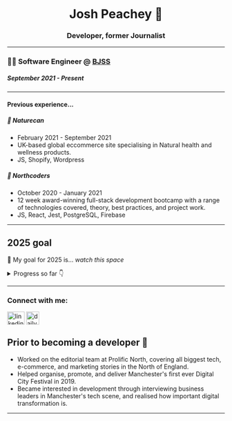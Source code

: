 <h1 align="center">Josh Peachey 🍑</h1>
<h3 align="center">Developer, former Journalist</h3>

---
### 👨‍💻 Software Engineer @ [BJSS](https://www.bjss.com/about-us) 
##### _September 2021 - Present_

-----------------------------

<h4>Previous experience...</h4>

##### 🌿 Naturecan
<ul>
  <li>February 2021 - September 2021</li> 
  <li>UK-based global eccommerce site specialising in Natural health and wellness products.</li>
  <li>JS, Shopify, Wordpress</li>
</ul>

##### 🤖 Northcoders
<ul>
  <li>October 2020 - January 2021</li> 
  <li>12 week award-winning full-stack development bootcamp with a range of technologies covered, theory, best practices, and project work.</li>
  <li>JS, React, Jest, PostgreSQL, Firebase</li>
</ul>

--- 

## 2025 goal
🌱 My goal for 2025 is... _watch this space_

<details>
  <summary>Progress so far 👇</summary>

  <details>
    <summary>...</summary>
  </details>

  <details>
    <summary>...</summary>
  </details>

  <details>
    <summary>...</summary>
  </details>

  <details>
    <summary>...</summary>
  </details>
  
</details>

<!-- <details>
    <summary>
        <h3 align="left">Languages and Tools:</h3>
    </summary>
    <br/>
    <p align="left">
        <a href="https://www.w3schools.com/js/" target="_blank" rel="noreferrer"> <img src="" alt="" width="40" height="40" /> </a>
        <a href="https://www.w3schools.com/python/" target="_blank" rel="noreferrer"> <img src="" alt="" width="40" height="40" /> </a>
        <a href="" target="_blank" rel="noreferrer"> <img src="" alt="" width="40" height="40" /> </a>
        <a href="https://postman.com" target="_blank" rel="noreferrer"> <img src="https://www.vectorlogo.zone/logos/getpostman/getpostman-icon.svg" alt="postman" width="40" height="40" /> </a>
        <a href="https://reactjs.org/" target="_blank" rel="noreferrer"> <img src="https://raw.githubusercontent.com/devicons/devicon/master/icons/react/react-original-wordmark.svg" alt="react" width="40" height="40" /> </a>
    </p>
</details> -->

---
<h3 align="left">Connect with me:</h3>
<p align="left">
<a href="https://www.linkedin.com/in/josh-peachey-profile/" target="blank"><img align="center" src="https://raw.githubusercontent.com/rahuldkjain/github-profile-readme-generator/master/src/images/icons/Social/linked-in-alt.svg" alt="linkedin" height="30" width="40" /></a>
<a href="https://app.daily.dev/peach_24" target="blank"><img align="center" src="https://daily-now-res.cloudinary.com/image/upload/v1614088267/landing/Daily.dev_logo.png" alt="daily.dev" height="30" width="30" /></a>
</p>


## Prior to becoming a developer 📰
+ Worked on the editorial team at Prolific North, covering all biggest tech, e-commerce, and marketing stories in the North of England.
+ Helped organise, promote, and deliver Manchester's first ever Digital City Festival in 2019.
+ Became interested in development through interviewing business leaders in Manchester's tech scene, and realised how important digital transformation is.

___

